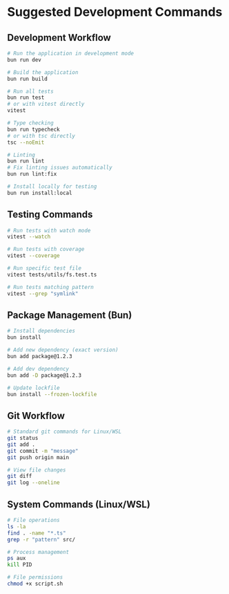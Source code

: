 # Suggested Development Commands

## Development Workflow
```bash
# Run the application in development mode
bun run dev

# Build the application
bun run build

# Run all tests
bun run test
# or with vitest directly
vitest

# Type checking
bun run typecheck
# or with tsc directly
tsc --noEmit

# Linting
bun run lint
# Fix linting issues automatically
bun run lint:fix

# Install locally for testing
bun run install:local
```

## Testing Commands
```bash
# Run tests with watch mode
vitest --watch

# Run tests with coverage
vitest --coverage

# Run specific test file
vitest tests/utils/fs.test.ts

# Run tests matching pattern
vitest --grep "symlink"
```

## Package Management (Bun)
```bash
# Install dependencies
bun install

# Add new dependency (exact version)
bun add package@1.2.3

# Add dev dependency
bun add -D package@1.2.3

# Update lockfile
bun install --frozen-lockfile
```

## Git Workflow
```bash
# Standard git commands for Linux/WSL
git status
git add .
git commit -m "message"
git push origin main

# View file changes
git diff
git log --oneline
```

## System Commands (Linux/WSL)
```bash
# File operations
ls -la
find . -name "*.ts"
grep -r "pattern" src/

# Process management
ps aux
kill PID

# File permissions
chmod +x script.sh
```